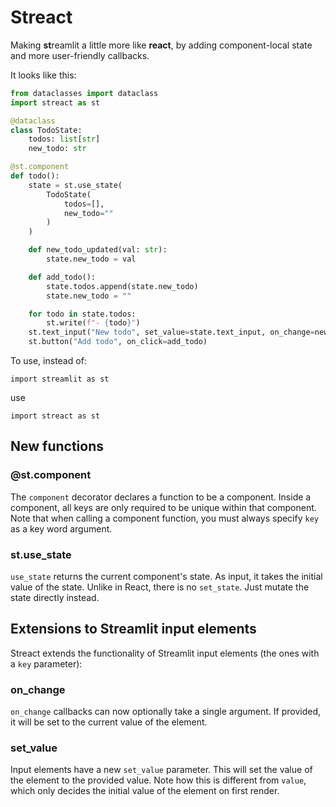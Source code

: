 # Streact

Making **st**reamlit a little more like **react**, by adding component-local state and more user-friendly callbacks.

It looks like this:
```python
from dataclasses import dataclass
import streact as st

@dataclass
class TodoState:
    todos: list[str]
    new_todo: str

@st.component
def todo():
    state = st.use_state(
        TodoState(
            todos=[],
            new_todo=""
        )
    )

    def new_todo_updated(val: str):
        state.new_todo = val

    def add_todo():
        state.todos.append(state.new_todo)
        state.new_todo = ""

    for todo in state.todos:
        st.write(f"- {todo}")
    st.text_input("New todo", set_value=state.text_input, on_change=new_todo_updated)
    st.button("Add todo", on_click=add_todo)

```

To use, instead of:

`import streamlit as st`

use

 `import streact as st`

## New functions

### @st.component

The `component` decorator declares a function to be a component. Inside a component, all keys are only required to be unique within that component. Note that when calling a component function, you must always specify `key` as a key word argument.

### st.use_state
`use_state` returns the current component's state. As input, it takes the initial value of the state. Unlike in React, there is no `set_state`. Just mutate the state directly instead.

## Extensions to Streamlit input elements

Streact extends the functionality of Streamlit input elements (the ones with a `key` parameter):

### on_change
`on_change` callbacks can now optionally take a single argument. If provided, it will be set to the current value of the element.

### set_value
Input elements have a new `set_value` parameter. This will set the value of the element to the provided value. Note how this is different from `value`, which only decides the initial value of the element on first render.